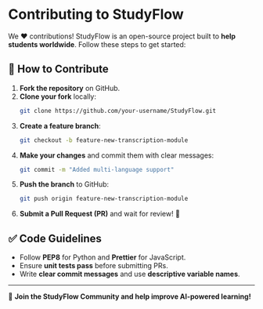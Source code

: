 # Contributing to StudyFlow

We ❤️ contributions! StudyFlow is an open-source project built to **help students worldwide**. Follow these steps to get started:

## 🌱 How to Contribute
1. **Fork the repository** on GitHub.
2. **Clone your fork** locally:  
   ```sh
   git clone https://github.com/your-username/StudyFlow.git
   ```
3. **Create a feature branch**:  
   ```sh
   git checkout -b feature-new-transcription-module
   ```
4. **Make your changes** and commit them with clear messages:  
   ```sh
   git commit -m "Added multi-language support"
   ```
5. **Push the branch** to GitHub:  
   ```sh
   git push origin feature-new-transcription-module
   ```
6. **Submit a Pull Request (PR)** and wait for review! 🚀

## ✅ Code Guidelines
- Follow **PEP8** for Python and **Prettier** for JavaScript.
- Ensure **unit tests pass** before submitting PRs.
- Write **clear commit messages** and use **descriptive variable names**.

---

🎯 **Join the StudyFlow Community and help improve AI-powered learning!**
